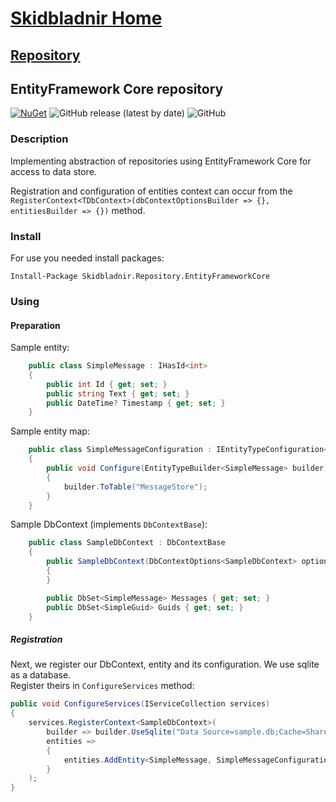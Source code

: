 # [Skidbladnir Home](../../../README.md)
## [Repository](../README.md)
## EntityFramework Core repository

[![NuGet](https://img.shields.io/nuget/vpre/Skidbladnir.Repository.EntityFrameworkCore.svg?label=Skidbladnir.Repository.EntityFrameworkCore)](https://www.nuget.org/packages/Skidbladnir.Repository.EntityFrameworkCore/absoluteLatest/)
![GitHub release (latest by date)](https://img.shields.io/github/v/release/amest/Skidbladnir)
![GitHub](https://img.shields.io/github/license/amest/Skidbladnir)
### Description

Implementing abstraction of repositories using EntityFramework Core for access to data store.

Registration and configuration of entities context can occur from the `RegisterContext<TDbContext>(dbContextOptionsBuilder => {}, entitiesBuilder => {})` method.

### Install
For use you needed install packages:
```
Install-Package Skidbladnir.Repository.EntityFrameworkCore
```

### Using

#### Preparation

Sample entity:
```c#
    public class SimpleMessage : IHasId<int>
    {
        public int Id { get; set; }
        public string Text { get; set; }
        public DateTime? Timestamp { get; set; }
    }

```

Sample entity map:
```c#
    public class SimpleMessageConfiguration : IEntityTypeConfiguration<SimpleMessage>
    {
        public void Configure(EntityTypeBuilder<SimpleMessage> builder)
        {
            builder.ToTable("MessageStore");
        }
    }
```

Sample DbContext (implements `DbContextBase`):
```c#
    public class SampleDbContext : DbContextBase
    {
        public SampleDbContext(DbContextOptions<SampleDbContext> options) : base(options)
        {
        }

        public DbSet<SimpleMessage> Messages { get; set; }
        public DbSet<SimpleGuid> Guids { get; set; }
    }
```

##### Registration

Next, we register our DbContext, entity and its configuration. We use sqlite as a database.  
Register theirs in `ConfigureServices` method:

```c#
public void ConfigureServices(IServiceCollection services)
{
    services.RegisterContext<SampleDbContext>(
        builder => builder.UseSqlite("Data Source=sample.db;Cache=Shared"),
        entities =>
        {
            entities.AddEntity<SimpleMessage, SimpleMessageConfiguration>();
        }
    );
}
```